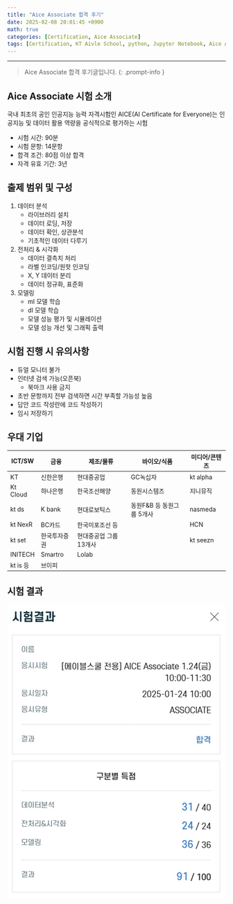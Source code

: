 ```yaml
--- 
title: "Aice Associate 합격 후기" 
date: 2025-02-08 20:01:45 +0900
math: true
categories: [Certification, Aice Associate]
tags: [Certification, KT Aivle School, python, Jupyter Notebook, Aice Associate]
---
```

---------- 	
> Aice Associate 합격 후기글입니다. 
{: .prompt-info } 

## **Aice Associate 시험 소개**
국내 최초의 공인 인공지능 능력 자격시험인 AICE(AI Certificate for Everyone)는 인공지능 및 데이터 활용 역량을 공식적으로 평가하는 시험

- 시험 시간: 90분
- 시험 문항: 14문항
- 합격 조건: 80점 이상 합격
- 자격 유효 기간: 3년

## **출제 범위 및 구성**

1. 데이터 분석
    - 라이브러리 설치
    - 데이터 로딩, 저장
    - 데이터 확인, 상관분석
    - 기초적인 데이터 다루기 
2. 전처리 & 시각화
    - 데이터 결측치 처리
    - 라벨 인코딩/원핫 인코딩
    - X, Y 데이터 분리
    - 데이터 정규화, 표준화
3. 모델링
    - ml 모델 학습
    - dl 모델 학습
    - 모델 성능 평가 및 시뮬레이션
    - 모델 성능 개선 및 그래픽 출력

## **시험 진행 시 유의사항**
- 듀얼 모니터 불가
- 인터넷 검색 가능(오픈북)
    - 북마크 사용 금지 
- 초반 문항까지 전부 검색하면 시간 부족할 가능성 높음
- 답안 코드 작성란에 코드 작성하기 
- 임시 저장하기 

## **우대 기업**

| ICT/SW | 금융 | 제조/물류 | 바이오/식품 | 미디어/콘텐츠 |
|------------|----------|----------------------------|-------------------------|---------------|
| KT | 신한은행 | 현대중공업 | GC녹십자 | kt alpha |
| Kt Cloud | 하나은행 | 한국조선해양 | 동원시스템즈 | 지니뮤직 |
| kt ds | K bank | 현대로보틱스 | 동원F&B 등 동원그룹 5개사 | nasmeda |
| kt NexR | BC카드 | 한국미포조선 등 | | HCN |
| kt set | 한국투자증권 | 현대중공업 그룹 13개사 | | kt seezn |
| INITECH | Smartro | Lolab | | |
| kt is 등 | 브이피 | | | |

## **시험 결과**

![시험 결과](https://raw.githubusercontent.com/tae2on/tae2on.github.io/d38fda671daa6aaa066d1e1144d47a0327aa8959/assets/img/average_travel_time_population_comparison_districts.jpeg)
